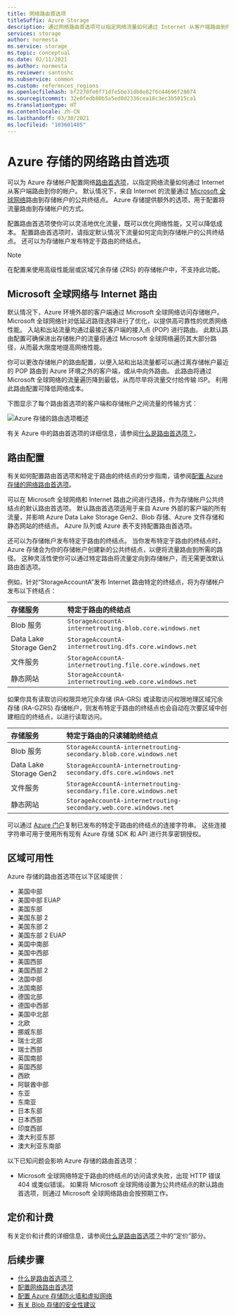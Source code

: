 ```yaml
---
title: 网络路由首选项
titleSuffix: Azure Storage
description: 通过网络路由首选项可以指定网络流量如何通过 Internet 从客户端路由到你的帐户。
services: storage
author: normesta
ms.service: storage
ms.topic: conceptual
ms.date: 02/11/2021
ms.author: normesta
ms.reviewer: santoshc
ms.subservice: common
ms.custom: references_regions
ms.openlocfilehash: bf2270fe6f71dfe5be31db8e82f6c44696f28074
ms.sourcegitcommit: 32e0fedb80b5a5ed0d2336cea18c3ec3b5015ca1
ms.translationtype: HT
ms.contentlocale: zh-CN
ms.lasthandoff: 03/30/2021
ms.locfileid: "103601485"
---
```

# <a name="network-routing-preference-for-azure-storage"></a>Azure 存储的网络路由首选项

可以为 Azure 存储帐户配置网络[路由首选项](../../virtual-network/routing-preference-overview.md)，以指定网络流量如何通过 Internet 从客户端路由到你的帐户。 默认情况下，来自 Internet 的流量通过 [Microsoft 全球网络](../../networking/microsoft-global-network.md)路由到存储帐户的公共终结点。 Azure 存储提供额外的选项，用于配置将流量路由到存储帐户的方式。

配置路由首选项使你可以灵活地优化流量，既可以优化网络性能，又可以降低成本。 配置路由首选项时，请指定默认情况下流量如何定向到存储帐户的公共终结点。 还可以为存储帐户发布特定于路由的终结点。

> [!NOTE]
> 在配置来使用高级性能层或区域冗余存储 (ZRS) 的存储帐户中，不支持此功能。

## <a name="microsoft-global-network-versus-internet-routing"></a>Microsoft 全球网络与 Internet 路由

默认情况下，Azure 环境外部的客户端通过 Microsoft 全球网络访问存储帐户。 Microsoft 全球网络针对低延迟路径选择进行了优化，以提供高可靠性的优质网络性能。 入站和出站流量均通过最接近客户端的接入点 (POP) 进行路由。 此默认路由配置可确保进出存储帐户的流量将通过 Microsoft 全球网络遍历其大部分路径，从而最大限度地提高网络性能。

你可以更改存储帐户的路由配置，以便入站和出站流量都可以通过离存储帐户最近的 POP 路由到 Azure 环境之外的客户端，或从中向外路由。 此路由将通过 Microsoft 全球网络的流量遍历降到最低，从而尽早将流量交付给传输 ISP。 利用此路由配置可降低网络成本。

下图显示了每个路由首选项的客户端和存储帐户之间流量的传输方式：

![Azure 存储的路由选项概述](media/network-routing-preference/routing-options-diagram.png)

有关 Azure 中的路由首选项的详细信息，请参阅[什么是路由首选项？](../../virtual-network/routing-preference-overview.md)。

## <a name="routing-configuration"></a>路由配置

有关如何配置路由首选项和特定于路由的终结点的分步指南，请参阅[配置 Azure 存储的网络路由首选项](configure-network-routing-preference.md)。

可以在 Microsoft 全球网络和 Internet 路由之间进行选择，作为存储帐户公共终结点的默认路由首选项。 默认路由首选项适用于来自 Azure 外部的客户端的所有流量，并影响 Azure Data Lake Storage Gen2、Blob 存储、Azure 文件存储和静态网站的终结点。 Azure 队列或 Azure 表不支持配置路由首选项。

还可以为存储帐户发布特定于路由的终结点。 当你发布特定于路由的终结点时，Azure 存储会为你的存储帐户创建新的公共终结点，以便将流量路由到所需的路径。 这种灵活性使你可以通过特定路由将流量定向到存储帐户，而无需更改默认路由首选项。

例如，针对“StorageAccountA”发布 Internet 路由特定的终结点，将为存储帐户发布以下终结点：

| 存储服务        | 特定于路由的终结点                                  |
| :--------------------- | :------------------------------------------------------- |
| Blob 服务           | `StorageAccountA-internetrouting.blob.core.windows.net`  |
| Data Lake Storage Gen2 | `StorageAccountA-internetrouting.dfs.core.windows.net`   |
| 文件服务           | `StorageAccountA-internetrouting.file.core.windows.net`  |
| 静态网站        | `StorageAccountA-internetrouting.web.core.windows.net`   |

如果你具有读取访问权限异地冗余存储 (RA-GRS) 或读取访问权限地理区域冗余存储 (RA-GZRS) 存储帐户，则发布特定于路由的终结点也会自动在次要区域中创建相应的终结点，以进行读取访问。

| 存储服务        | 特定于路由的只读辅助终结点                        |
| :--------------------- | :----------------------------------------------------------------- |
| Blob 服务           | `StorageAccountA-internetrouting-secondary.blob.core.windows.net`  |
| Data Lake Storage Gen2 | `StorageAccountA-internetrouting-secondary.dfs.core.windows.net`   |
| 文件服务           | `StorageAccountA-internetrouting-secondary.file.core.windows.net`  |
| 静态网站        | `StorageAccountA-internetrouting-secondary.web.core.windows.net`   |

可以通过 [Azure 门户](https://portal.azure.com)复制已发布的特定于路由的终结点的连接字符串。 这些连接字符串可用于使用所有现有 Azure 存储 SDK 和 API 进行共享密钥授权。

## <a name="regional-availability"></a>区域可用性

Azure 存储的路由首选项在以下区域提供：

- 美国中部 
- 美国中部 EUAP
- 美国东部 
- 美国东部 2
- 美国东部 2 
- 美国东部 2 EUAP
- 美国中南部
- 美国中西部
- 美国西部 
- 美国西部 2 
- 法国中部 
- 法国南部 
- 德国北部 
- 德国中西部 
- 美国中北部
- 北欧 
- 挪威东部 
- 瑞士北部
- 瑞士西部
- 英国南部 
- 英国西部 
- 西欧 
- 阿联酋中部
- 东亚 
- 东南亚 
- 日本东部 
- 日本西部 
- 印度西部
- 澳大利亚东部 
- 澳大利亚东南部 

以下已知问题会影响 Azure 存储的路由首选项：

- Microsoft 全球网络特定于路由的终结点的访问请求失败，出现 HTTP 错误 404 或类似错误。 如果将 Microsoft 全球网络设置为公共终结点的默认路由首选项，则通过 Microsoft 全球网络路由会按预期工作。

## <a name="pricing-and-billing"></a>定价和计费

有关定价和计费的详细信息，请参阅[什么是路由首选项？](../../virtual-network/routing-preference-overview.md#pricing)中的“定价”部分。

## <a name="next-steps"></a>后续步骤

- [什么是路由首选项？](../../virtual-network/routing-preference-overview.md)
- [配置网络路由首选项](configure-network-routing-preference.md)
- [配置 Azure 存储防火墙和虚拟网络](storage-network-security.md)
- [有关 Blob 存储的安全性建议](../blobs/security-recommendations.md)
